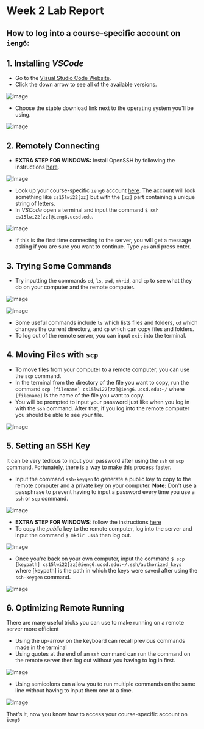 # Week 2 Lab Report

## How to log into a course-specific account on `ieng6`:

## 1. Installing *VSCode*
* Go to the [Visual Studio Code Website](https://code.visualstudio.com/).
* Click the down arrow to see all of the available versions.

![Image](Screenshot1.png)

* Choose the stable download link next to the operating system you'll be using.

![Image](Screenshot2.png)

## 2. Remotely Connecting
* **EXTRA STEP FOR WINDOWS:** Install OpenSSH by following the instructions [here](https://docs.microsoft.com/en-us/windows-server/administration/openssh/openssh_install_firstuse).

![Image](Screenshot3.png)

* Look up your course-specific `ieng6` account [here](https://sdacs.ucsd.edu/~icc/index.php). The account will look something like `cs15lwi22[zz]` but with the `[zz]` part containing a unique string of letters.
* In *VSCode* open a terminal and input the command `$ ssh cs15lwi22[zz]@ieng6.ucsd.edu`.

![Image](Screenshot4.png)

* If this is the first time connecting to the server, you will get a message asking if you are sure you want to continue. Type `yes` and press enter.
## 3. Trying Some Commands
* Try inputting the commands `cd`, `ls`, `pwd`, `mkrid`, and `cp` to see what they do on your computer and the remote computer.

![Image](Screenshot9.png)

![Image](Screenshot10.png)

* Some useful commands include `ls` which lists files and folders, `cd` which changes the current directory, and `cp` which can copy files and folders.
* To log out of the remote server, you can input `exit` into the terminal.
## 4. Moving Files with `scp`
* To move files from your computer to a remote computer, you can use the `scp` command.
* In the terminal from the directory of the file you want to copy, run the command `scp [filename] cs15lwi22[zz]@ieng6.ucsd.edu:~/` where `[filename]` is the name of the file you want to copy.
* You will be prompted to input your password just like when you log in with the `ssh` command. After that, if you log into the remote computer you should be able to see your file.

![Image](Screenshot5.png)

## 5. Setting an SSH Key
It can be very tedious to input your password after using the `ssh` or `scp` command. Fortunately, there is a way to make this process faster.
* Input the command `ssh-keygen` to generate a public key to copy to the remote computer and a private key on your computer. **Note:** Don't use a passphrase to prevent having to input a password every time you use a `ssh` or `scp` command.

![Image](Screenshot6.png)

* **EXTRA STEP FOR WINDOWS:** follow the instructions [here](https://docs.microsoft.com/en-us/windows-server/administration/openssh/openssh_keymanagement#user-key-generation)
* To copy the *public* key to the remote computer, log into the server and input the command `$ mkdir .ssh` then log out.

![Image](Screenshot7.png)

* Once you're back on your own computer, input the command `$ scp [keypath] cs15lwi22[zz]@ieng6.ucsd.edu:~/.ssh/authorized_keys` where [keypath] is the path in which the keys were saved after using the `ssh-keygen` command.

![Image](Screenshot8.png)
## 6. Optimizing Remote Running

There are many useful tricks you can use to make running on a remote server more efficient

* Using the up-arrow on the keyboard can recall previous commands made in the terminal
* Using quotes at the end of an `ssh` command can run the command on the remote server then log out without you having to log in first.

![Image](Screenshot11.png)

* Using semicolons can allow you to run multiple commands on the same line without having to input them one at a time.

![Image](Screenshot12.png)

That's it, now you know how to access your course-specific account on `ieng6`